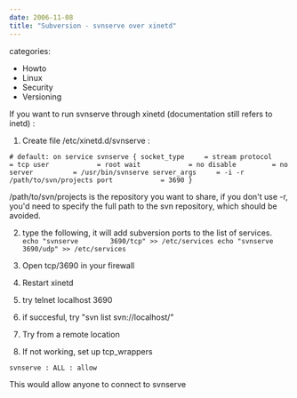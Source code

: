 ```yaml
---
date: 2006-11-08
title: "Subversion - svnserve over xinetd"
---
```








categories:
- Howto
- Linux
- Security
- Versioning


If you want to run svnserve through xinetd (documentation still refers to inetd) :



1. Create file /etc/xinetd.d/svnserve :

`# default: on
service svnserve
{
        socket_type     = stream
        protocol        = tcp
        user            = root
        wait            = no
        disable         = no
        server          = /usr/bin/svnserve
        server_args     = -i -r /path/to/svn/projects
        port            = 3690
}`

/path/to/svn/projects is the repository you want to share, if you don't use -r, you'd need to specify the full path to the svn repository, which should be avoided.

2. type the following, it will add subversion ports to the list of services.
`echo "svnserve        3690/tcp" >> /etc/services
echo "svnserve        3690/udp" >> /etc/services`

3. Open tcp/3690 in your firewall

4. Restart xinetd

5. try telnet localhost 3690

6. if succesful, try "svn list svn://localhost/"

7. Try from a remote location

8. If not working, set up tcp_wrappers

`svnserve : ALL : allow`

This would allow anyone to connect to svnserve

